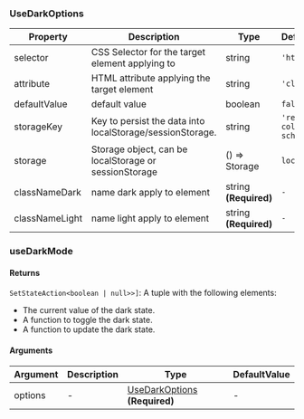 ### UseDarkOptions

|Property|Description|Type|DefaultValue|
|---|---|---|---|
|selector|CSS Selector for the target element applying to|string |`'html'`|
|attribute|HTML attribute applying the target element|string |`'class'`|
|defaultValue|default value|boolean |`false`|
|storageKey|Key to persist the data into localStorage/sessionStorage.|string |`'reactuses-color-scheme'`|
|storage|Storage object, can be localStorage or sessionStorage|() => Storage |``localStorage``|
|classNameDark|name dark apply to element|string  **(Required)**|`-`|
|classNameLight|name light apply to element|string  **(Required)**|`-`|

### useDarkMode

#### Returns
`SetStateAction<boolean | null>>]`: A tuple with the following elements:
- The current value of the dark state.
- A function to toggle the dark state.
-  A function to update the dark state.

#### Arguments
|Argument|Description|Type|DefaultValue|
|---|---|---|---|
|options|-|[UseDarkOptions](#UseDarkOptions)  **(Required)**|-|